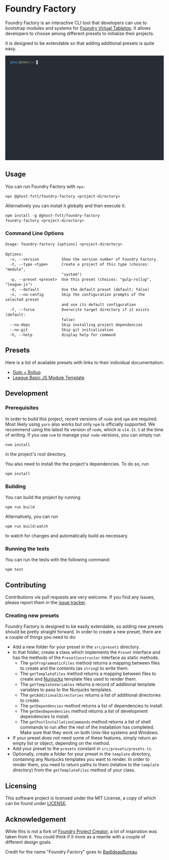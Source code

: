 # Foundry Factory

Foundry Factory is an interactive CLI tool that developers can use to
bootstrap modules and systems for [Foundry Virtual Tabletop]. It allows developers to
choose among different presets to initialize their projects.

It is designed to be extendable so that adding additional presets is quite easy.

[![Foundry Factory Demo](./img/demo.gif)](./img/demo.gif)

## Usage

You can run Foundry Factory with `npx`:

```
npx @ghost-fvtt/foundry-factory <project-directory>
```

Alternatively you can install it globally and then execute it:

```
npm install -g @ghost-fvtt/foundry-factory
foundry-factory <project-directory>
```

### Command Line Options

```
Usage: foundry-factory [options] <project-directory>

Options:
  -v, --version          Show the version number of Foundry Factory
  -t, --type <type>      Create a project of this type (choices: "module",
                         "system")
  -p, --preset <preset>  Use this preset (choices: "gulp-rollup", "league-js")
  -d, --default          Use the default preset (default: false)
  -n, --no-config        Skip the configuration prompts of the selected preset
                         and use its default configuration
  -f, --force            Overwrite target directory if it exists (default:
                         false)
  --no-deps              Skip installing project dependencies
  --no-git               Skip git initialization
  -h, --help             display help for command
```

## Presets

Here is a list of available presets with links to their individual
documentation:

- [Gulp + Rollup](./src/presets/gulp-rollup/README.md)
- [League Basic JS Module Template](https://github.com/League-of-Foundry-Developers/FoundryVTT-Module-Template/blob/master/README.md)

## Development

### Prerequisites

In order to build this project, recent versions of `node` and `npm` are
required. Most likely using `yarn` also works but only `npm` is officially
supported. We recommend using the latest lts version of `node`, which is
`v14.15.5` at the time of writing. If you use `nvm` to manage your `node`
versions, you can simply run

```
nvm install
```

in the project's root directory.

You also need to install the the project's dependencies. To do so, run

```
npm install
```

### Building

You can build the project by running

```
npm run build
```

Alternatively, you can run

```
npm run build:watch
```

to watch for changes and automatically build as necessary.

### Running the tests

You can run the tests with the following command:

```
npm test
```

## Contributing

Contributions vie pull requests are very welcome. If you find any issues, please report them in the [issue tracker].

### Creating new presets

Foundry Factory is designed to be easily extendable, so adding new presets
should be pretty straight forward. In order to create a new preset, there are a
couple of things you need to do:
- Add a new folder for your preset in the `src/presets` directory.
- In that folder, create a class which implements the `Preset` interface and has
  the methods of the `PresetConstructor` interface as static methods.
  - The `getProgrammaticFiles` method returns a mapping between files to create
    and the contents (as `string`) to write them.
  - The `getTemplateFiles` method returns a mapping between files to create and
    [Nunjucks] template files used to render them.
  - The `getTemplateVariables` returns a record of additional template variables
    to pass to the Nunjucks templates.
  - The `getAdditionalDirectories` returns a list of additional directories to
    create.
  - The `getDependencies` method returns a list of dependencies to install.
  - The `getDevDependencies` method returns a list of development dependencies
    to install.
  - The `getPostInstallationCommands` method returns a list of shell commands to
    run after the rest of the installation has completed. Make sure that they
    work on both Unix-like systems and Windows.
- If your preset does not need some of these features, simply return an empty
  list or object, depending on the method.
- Add your preset to the `presets` constant in `src/presets/presets.ts`.
- Optionally, create a folder for your preset in the `template` directory,
  containing any Nunjucks templates you want to render.
  In order to render them, you need to return paths to them (relative to the
  `template` directory) from the `getTemplateFiles` method of your class.

## Licensing

This software project is licensed under the MIT License, a copy of which can be
found under [LICENSE](./LICENSE).

## Acknowledgement

While this is not a fork of [Foundry Project Creator], a lot of inspiration was
taken from it. You could think if it more as a rewrite with a couple of
different design goals.

Credit for the name "Foundry Factory" goes to [BadIdeasBureau].

[Foundry Virtual Tabletop]: https://foundryvtt.com
[Gulp]: https://gulpjs.com/
[Rollup]: https://rollupjs.org/
[issue tracker]: https://github.com/ghost91-/foundry-factory/issues
[Nunjucks]: https://mozilla.github.io/nunjucks/
[Foundry Project Creator]: https://gitlab.com/foundry-projects/foundry-pc/create-foundry-project
[BadIdeasBureau]: https://github.com/BadIdeasBureau
